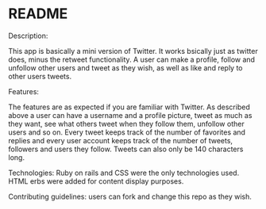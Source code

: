 # README

Description: 

This app is basically a mini version of Twitter. It works bsically just as twitter does, minus the retweet functionality.
A user can make a profile, follow and unfollow other users and tweet as they wish, as well as like and reply to other users tweets. 

Features: 

The features are as expected if you are familiar with Twitter. As described above a user can have a username and a profile picture, tweet as much
as they want, see what others tweet when they follow them, unfollow other users and so on. Every tweet keeps track of the number of favorites and replies
and every user account keeps track of the number of tweets, followers and users they follow. Tweets can also only be 140 characters long. 

Technologies: Ruby on rails and CSS were the only technologies used. HTML erbs were added for content display purposes. 

Contributing guidelines: users can fork and change this repo as they wish. 

